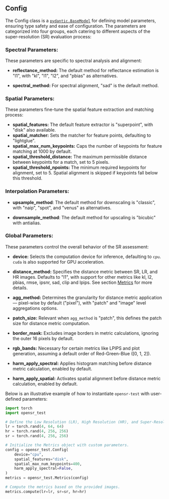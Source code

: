 # 

## Config

The Config class is a [`pydantic.BaseModel`](https://docs.pydantic.dev/latest/api/base_model/#pydantic.BaseModel) for defining model parameters, ensuring type safety and ease of configuration. The parameters are categorized into four groups, each catering to different aspects of the super-resolution (SR) evaluation process:

### Spectral Parameters:

These parameters are specific to spectral analysis and alignment:

- **reflectance_method:** The default method for reflectance estimation is "l1", with "kl", "l1", "l2", and "pbias" as alternatives.

- **spectral_method:** For spectral alignment, "sad" is the default method.

### Spatial Parameters:

These parameters fine-tune the spatial feature extraction and matching process:

- **spatial_features:** The default feature extractor is "superpoint", with "disk" also available.
- **spatial_matcher:** Sets the matcher for feature points, defaulting to "lightglue".
- **spatial_max_num_keypoints:** Caps the number of keypoints for feature matching at 1000 by default.
- **spatial_threshold_distance:** The maximum permissible distance between keypoints for a match, set to 5 pixels.
- **spatial_threshold_npoints:** The minimum required keypoints for alignment, set to 5. Spatial alignment is skipped if keypoints fall below this threshold.

### Interpolation Parameters:

- **upsample_method**: The default method for downscaling is "classic", with "naip", "spot", and "venus" as alternatives.

- **downsample_method**: The default method for upscaling is "bicubic" with antialias.

### Global Parameters:

These parameters control the overall behavior of the SR assessment:

- **device:** Selects the computation device for inference, defaulting to `cpu`. `cuda` is also supported for GPU acceleration.

- **distance_method:** Specifies the distance metric between SR, LR, and HR images. Defaults to "l1", with support for other metrics like kl, l2, pbias, rmse, ipsnr, sad, clip and lpips. See section [Metrics](docs/Metrics/consistency.md) for more details.

- **agg_method:** Determines the granularity for distance metric application — pixel-wise by default ("pixel"), with "patch" and "image" level aggregations options.
- **patch_size:** Relevant when `agg_method` is "patch", this defines the patch size for distance metric computation.
- **border_mask:** Excludes image borders in metric calculations, ignoring the outer 16 pixels by default.
- **rgb_bands:** Necessary for certain metrics like LPIPS and plot generation, assuming a default order of Red-Green-Blue ([0, 1, 2]).
- **harm_apply_spectral:** Applies histogram matching before distance metric calculation, enabled by default.
- **harm_apply_spatial:** Activates spatial alignment before distance metric calculation, enabled by default.


Below is an illustrative example of how to instantiate `opensr-test` with user-defined parameters:

```python
import torch
import opensr_test

# Define the Low Resolution (LR), High Resolution (HR), and Super-Resolved (SR) images.
lr = torch.rand(4, 64, 64)
hr = torch.rand(4, 256, 256)
sr = torch.rand(4, 256, 256)

# Initialize the Metrics object with custom parameters.
config = opensr_test.Config(
    device="cpu",
    spatial_features="disk",
    spatial_max_num_keypoints=400,
    harm_apply_spectral=False,
)
metrics = opensr_test.Metrics(config)

# Compute the metrics based on the provided images.
metrics.compute(lr=lr, sr=sr, hr=hr)
```